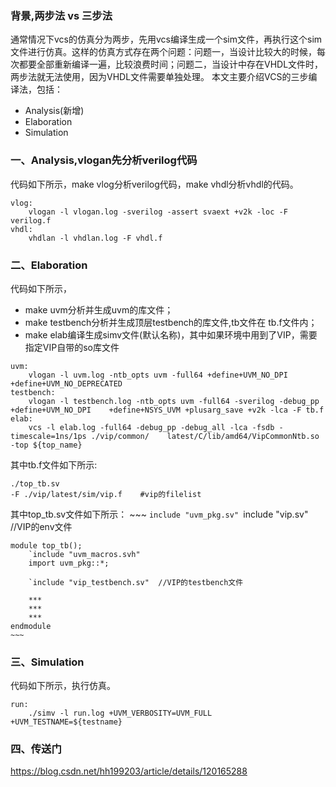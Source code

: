 ### 背景,两步法 vs 三步法
通常情况下vcs的仿真分为两步，先用vcs编译生成一个sim文件，再执行这个sim文件进行仿真。这样的仿真方式存在两个问题：问题一，当设计比较大的时候，每次都要全部重新编译一遍，比较浪费时间；问题二，当设计中存在VHDL文件时，两步法就无法使用，因为VHDL文件需要单独处理。
本文主要介绍VCS的三步编译法，包括：
- Analysis(新增)
- Elaboration
- Simulation


### 一、Analysis,vlogan先分析verilog代码
代码如下所示，make vlog分析verilog代码，make vhdl分析vhdl的代码。
~~~
vlog:
	vlogan -l vlogan.log -sverilog -assert svaext +v2k -loc -F verilog.f
vhdl:
	vhdlan -l vhdlan.log -F vhdl.f	
~~~

### 二、Elaboration
代码如下所示，
- make uvm分析并生成uvm的库文件；
- make testbench分析并生成顶层testbench的库文件,tb文件在 tb.f文件内；
- make elab编译生成simv文件(默认名称)，其中如果环境中用到了VIP，需要指定VIP自带的so库文件
~~~
uvm:
	vlogan -l uvm.log -ntb_opts uvm -full64 +define+UVM_NO_DPI +define+UVM_NO_DEPRECATED
testbench:
	vlogan -l testbench.log -ntb_opts uvm -full64 -sverilog -debug_pp +define+UVM_NO_DPI 	+define+NSYS_UVM +plusarg_save +v2k -lca -F tb.f  
elab:
	vcs -l elab.log -full64 -debug_pp -debug_all -lca -fsdb -timescale=1ns/1ps ./vip/common/	latest/C/lib/amd64/VipCommonNtb.so -top ${top_name}
~~~

其中tb.f文件如下所示:
~~~
./top_tb.sv
-F ./vip/latest/sim/vip.f    #vip的filelist
~~~
其中top_tb.sv文件如下所示：
	~~~
	`include "uvm_pkg.sv"
	`include "vip.sv"     //VIP的env文件

	module top_tb();
	    `include "uvm_macros.svh"
	    import uvm_pkg::*;

	    `include "vip_testbench.sv"  //VIP的testbench文件

		***
		***
		***	
	endmodule
	~~~
### 三、Simulation
代码如下所示，执行仿真。
~~~
run:
	./simv -l run.log +UVM_VERBOSITY=UVM_FULL +UVM_TESTNAME=${testname}
~~~

### 四、传送门
https://blog.csdn.net/hh199203/article/details/120165288